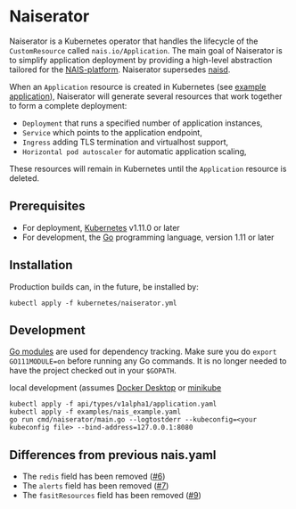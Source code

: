 # Naiserator

Naiserator is a Kubernetes operator that handles the lifecycle of the `CustomResource` called `nais.io/Application`.
The main goal of Naiserator is to simplify application deployment by providing a high-level abstraction tailored for the [NAIS-platform](https://nais.io).
Naiserator supersedes [naisd](https://nais.io).

When an `Application` resource is created in Kubernetes (see
[example application](api/types/v1alpha1/application.yaml)),
Naiserator will generate several resources that work together to form a complete deployment:
  * `Deployment` that runs a specified number of application instances,
  * `Service` which points to the application endpoint,
  * `Ingress` adding TLS termination and virtualhost support,
  * `Horizontal pod autoscaler` for automatic application scaling,
  
These resources will remain in Kubernetes until the `Application` resource is deleted.
  
## Prerequisites

* For deployment, [Kubernetes](https://kubernetes.io/) v1.11.0 or later
* For development, the [Go](https://golang.org/dl/) programming language, version 1.11 or later

## Installation

Production builds can, in the future, be installed by:
```
kubectl apply -f kubernetes/naiserator.yml
```

## Development

[Go modules](https://github.com/golang/go/wiki/Modules)
are used for dependency tracking. Make sure you do `export GO111MODULE=on` before running any Go commands.
It is no longer needed to have the project checked out in your `$GOPATH`.

local development (assumes [Docker Desktop](https://www.docker.com/products/docker-desktop) or [minikube](https://github.com/kubernetes/minikube)
```
kubectl apply -f api/types/v1alpha1/application.yaml
kubectl apply -f examples/nais_example.yaml
go run cmd/naiserator/main.go --logtostderr --kubeconfig=<your kubeconfig file> --bind-address=127.0.0.1:8080
```

## Differences from previous nais.yaml

* The `redis` field has been removed ([#6][i6])
* The `alerts` field has been removed ([#7][i7])
* The `fasitResources` field has been removed ([#9][i9])

[i6]: https://github.com/nais/naiserator/issues/6
[i7]: https://github.com/nais/naiserator/issues/7
[i9]: https://github.com/nais/naiserator/issues/9
